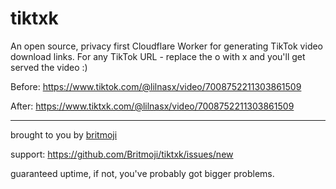 # tiktxk

An open source, privacy first Cloudflare Worker for generating TikTok video download links.
For any TikTok URL - replace the o with x and you'll get served the video :)

Before:
https://www.tiktok.com/@lilnasx/video/7008752211303861509

After:
https://www.tiktxk.com/@lilnasx/video/7008752211303861509

---

brought to you by [britmoji](https://britmoji.org)

support: https://github.com/Britmoji/tiktxk/issues/new

guaranteed uptime, if not, you've probably got bigger problems.
